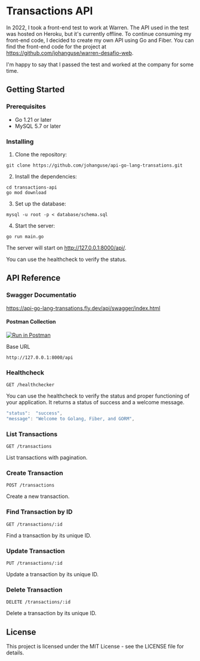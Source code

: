 # Transactions API
In 2022, I took a front-end test to work at Warren. The API used in the test was hosted on Heroku, but it's currently offline. To continue consuming my front-end code, I decided to create my own API using Go and Fiber. You can find the front-end code for the project at https://github.com/johanguse/warren-desafio-web.

I'm happy to say that I passed the test and worked at the company for some time.

## Getting Started

### Prerequisites

- Go 1.21 or later
- MySQL 5.7 or later

### Installing

1. Clone the repository:
```console
git clone https://github.com/johanguse/api-go-lang-transations.git
```
2. Install the dependencies:
```console
cd transactions-api
go mod download
```
3. Set up the database:
```console
mysql -u root -p < database/schema.sql
```
4. Start the server:
```console
go run main.go
```
The server will start on http://127.0.0.1:8000/api/.

You can use the healthcheck to verify the status.

## API Reference

### Swagger Documentatio
https://api-go-lang-transations.fly.dev/api/swagger/index.html

#### Postman Collection

[![Run in Postman](https://run.pstmn.io/button.svg)](https://app.getpostman.com/run-collection/2499608-f2fe1930-17a0-4b66-9d67-1278fe0dc427?action=collection%2Ffork&source=rip_markdown&collection-url=entityId%3D2499608-f2fe1930-17a0-4b66-9d67-1278fe0dc427%26entityType%3Dcollection%26workspaceId%3Dc837a68d-911f-48c1-8f68-a9b87bc7c51a)

Base URL

```console
http://127.0.0.1:8000/api
```

### Healthcheck
```console
GET /healthchecker
```
You can use the healthcheck to verify the status and proper functioning of your application. It returns a status of success and a welcome message.

```go
"status":  "success",
"message": "Welcome to Golang, Fiber, and GORM",
```

### List Transactions
```console
GET /transactions
```
List transactions with pagination.

### Create Transaction
```console
POST /transactions
```
Create a new transaction.

### Find Transaction by ID
```console
GET /transactions/:id
```
Find a transaction by its unique ID.

### Update Transaction
```console
PUT /transactions/:id
```
Update a transaction by its unique ID.

### Delete Transaction
```console
DELETE /transactions/:id
```
Delete a transaction by its unique ID.

## License

This project is licensed under the MIT License - see the LICENSE file for details.
